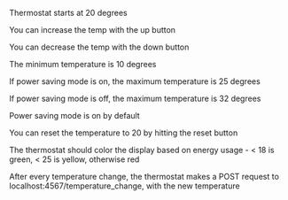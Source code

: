 Thermostat starts at 20 degrees

You can increase the temp with the up button

You can decrease the temp with the down button

The minimum temperature is 10 degrees

If power saving mode is on, the maximum temperature is 25 degrees

If power saving mode is off, the maximum temperature is 32 degrees

Power saving mode is on by default

You can reset the temperature to 20 by hitting the reset button

The thermostat should color the display based on energy usage - < 18 is green, < 25 is yellow, otherwise red

After every temperature change, the thermostat makes a POST request to localhost:4567/temperature_change, with the new temperature